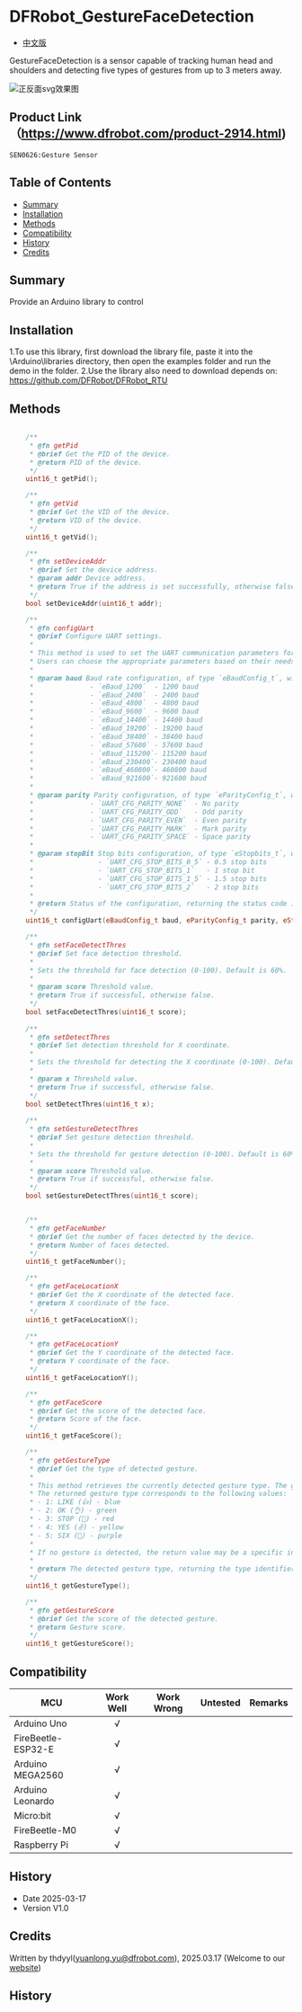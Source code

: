 # DFRobot_GestureFaceDetection

* [中文版](./README_CN.md)

GestureFaceDetection is a sensor capable of tracking human head and shoulders and detecting five types of gestures from up to 3 meters away.
   
   
![正反面svg效果图](./resources/images/SEN0626svg.png)

## Product Link（https://www.dfrobot.com/product-2914.html)
    SEN0626:Gesture Sensor 

## Table of Contents

* [Summary](#summary)
* [Installation](#installation)
* [Methods](#methods)
* [Compatibility](#compatibility)
* [History](#history)
* [Credits](#credits)


## Summary


Provide an Arduino library to control 

## Installation

1.To use this library, first download the library file, paste it into the \Arduino\libraries directory, then open the examples folder and run the demo in the folder.
2.Use the library also need to download depends on: https://github.com/DFRobot/DFRobot_RTU
## Methods
```C++

    /**
     * @fn getPid
     * @brief Get the PID of the device.
     * @return PID of the device.
     */
    uint16_t getPid();

    /**
     * @fn getVid
     * @brief Get the VID of the device.
     * @return VID of the device.
     */
    uint16_t getVid();

    /**
     * @fn setDeviceAddr
     * @brief Set the device address.
     * @param addr Device address.
     * @return True if the address is set successfully, otherwise false.
     */
    bool setDeviceAddr(uint16_t addr);

    /**
     * @fn configUart
     * @brief Configure UART settings.
     * 
     * This method is used to set the UART communication parameters for the device, including baud rate, parity, and stop bits. 
     * Users can choose the appropriate parameters based on their needs to ensure stable and effective communication with the device.
     *
     * @param baud Baud rate configuration, of type `eBaudConfig_t`, with possible values including:
     *              - `eBaud_1200`  - 1200 baud
     *              - `eBaud_2400`  - 2400 baud
     *              - `eBaud_4800`  - 4800 baud
     *              - `eBaud_9600`  - 9600 baud
     *              - `eBaud_14400` - 14400 baud
     *              - `eBaud_19200` - 19200 baud
     *              - `eBaud_38400` - 38400 baud
     *              - `eBaud_57600` - 57600 baud
     *              - `eBaud_115200`- 115200 baud
     *              - `eBaud_230400`- 230400 baud
     *              - `eBaud_460800`- 460800 baud
     *              - `eBaud_921600`- 921600 baud
     *
     * @param parity Parity configuration, of type `eParityConfig_t`, with possible values including:
     *              - `UART_CFG_PARITY_NONE`  - No parity
     *              - `UART_CFG_PARITY_ODD`   - Odd parity
     *              - `UART_CFG_PARITY_EVEN`  - Even parity
     *              - `UART_CFG_PARITY_MARK`  - Mark parity
     *              - `UART_CFG_PARITY_SPACE` - Space parity
     *
     * @param stopBit Stop bits configuration, of type `eStopbits_t`, with possible values including:
     *                - `UART_CFG_STOP_BITS_0_5` - 0.5 stop bits
     *                - `UART_CFG_STOP_BITS_1`   - 1 stop bit
     *                - `UART_CFG_STOP_BITS_1_5` - 1.5 stop bits
     *                - `UART_CFG_STOP_BITS_2`   - 2 stop bits
     *
     * @return Status of the configuration, returning the status code if the configuration is successful; otherwise, it returns an error code.
     */
    uint16_t configUart(eBaudConfig_t baud, eParityConfig_t parity, eStopbits_t stopBit);

    /**
     * @fn setFaceDetectThres
     * @brief Set face detection threshold.
     * 
     * Sets the threshold for face detection (0-100). Default is 60%.
     *
     * @param score Threshold value.
     * @return True if successful, otherwise false.
     */
    bool setFaceDetectThres(uint16_t score);
    
    /**
     * @fn setDetectThres
     * @brief Set detection threshold for X coordinate.
     * 
     * Sets the threshold for detecting the X coordinate (0-100). Default is 60%.
     *
     * @param x Threshold value.
     * @return True if successful, otherwise false.
     */
    bool setDetectThres(uint16_t x);
    
    /**
     * @fn setGestureDetectThres
     * @brief Set gesture detection threshold.
     * 
     * Sets the threshold for gesture detection (0-100). Default is 60%.
     *
     * @param score Threshold value.
     * @return True if successful, otherwise false.
     */
    bool setGestureDetectThres(uint16_t score);


    /**
     * @fn getFaceNumber
     * @brief Get the number of faces detected by the device.
     * @return Number of faces detected.
     */
    uint16_t getFaceNumber();

    /**
     * @fn getFaceLocationX
     * @brief Get the X coordinate of the detected face.
     * @return X coordinate of the face.
     */
    uint16_t getFaceLocationX();

    /**
     * @fn getFaceLocationY
     * @brief Get the Y coordinate of the detected face.
     * @return Y coordinate of the face.
     */
    uint16_t getFaceLocationY();

    /**
     * @fn getFaceScore
     * @brief Get the score of the detected face.
     * @return Score of the face.
     */
    uint16_t getFaceScore();  

    /**
     * @fn getGestureType
     * @brief Get the type of detected gesture.
     * 
     * This method retrieves the currently detected gesture type. The gesture recognition feature can be used in various applications, such as human-machine interaction or control systems. 
     * The returned gesture type corresponds to the following values:
     * - 1: LIKE (👍) - blue
     * - 2: OK (👌) - green
     * - 3: STOP (🤚) - red
     * - 4: YES (✌️) - yellow
     * - 5: SIX (🤙) - purple
     * 
     * If no gesture is detected, the return value may be a specific invalid value (e.g., 0).
     *
     * @return The detected gesture type, returning the type identifier for the gesture.
     */
    uint16_t getGestureType();

    /**
     * @fn getGestureScore
     * @brief Get the score of the detected gesture.
     * @return Gesture score.
     */
    uint16_t getGestureScore();  

```

## Compatibility

MCU                | Work Well    | Work Wrong   | Untested    | Remarks
------------------ | :----------: | :----------: | :---------: | -----
Arduino Uno        |      √       |              |             | 
FireBeetle-ESP32-E        |      √       |              |             | 
Arduino MEGA2560        |      √       |              |             | 
Arduino Leonardo|      √       |              |             | 
Micro:bit        |      √       |              |             | 
FireBeetle-M0        |      √       |              |             | 
Raspberry Pi      |      √       |              |             | 

## History

- Date 2025-03-17
- Version V1.0
## Credits
Written by thdyyl(yuanlong.yu@dfrobot.com), 2025.03.17 (Welcome to our [website](https://www.dfrobot.com/))
## History